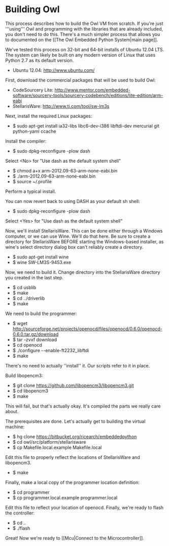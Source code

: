 # Building Owl

This process describes how to build the Owl VM from scratch. If you're just '''using''' Owl and programming with the libraries that are already included, you don't need to do this. There's a much simpler process that allows you to documented on the [[The Owl Embedded Python System|main page]].

We've tested this process on 32-bit and 64-bit installs of Ubuntu 12.04 LTS.
The system can likely be built on any modern version of Linux that uses Python
2.7 as its default version.
 
* Ubuntu 12.04: http://www.ubuntu.com/
 
First, download the commercial packages that will be used to build Owl:

* CodeSourcery Lite: http://www.mentor.com/embedded-software/sourcery-tools/sourcery-codebench/editions/lite-edition/arm-eabi
* StellarisWare: http://www.ti.com/tool/sw-lm3s

Next, install the required Linux packages:
 
* $ sudo apt-get install ia32-libs libc6-dev-i386 libftdi-dev mercurial git python-yaml ccache
 
Install the compiler:
 
* $ sudo dpkg-reconfigure -plow dash
 
Select &lt;No&gt; for "Use dash as the default system shell"
 
* $ chmod a+x arm-2012.09-63-arm-none-eabi.bin
* $ ./arm-2012.09-63-arm-none-eabi.bin
* $ source ~/.profile
 
Perform a typical install.

You can now revert back to using DASH as your default sh shell:
 
* $ sudo dpkg-reconfigure -plow dash
 
Select &lt;Yes&gt; for "Use dash as the default system shell"

Now, we'll install StellarisWare. This can be done either through a Windows
computer, or we can use Wine. We'll do that here. Be sure to create a directory
for StellarisWare BEFORE starting the Windows-based installer, as wine's select
directory dialog box can't reliably create a directory.
 
* $ sudo apt-get install wine
* $ wine SW-LM3S-9453.exe
 
Now, we need to build it. Change directory into the StellarisWare directory you
created in the last step.
 
* $ cd usblib
* $ make
* $ cd ../driverlib
* $ make
 
We need to build the programmer:

* $ wget http://sourceforge.net/projects/openocd/files/openocd/0.6.0/openocd-0.6.0.tar.gz/download
* $ tar -zvxf download
* $ cd openocd
* $ ./configure --enable-ft2232_libftdi
* $ make
 
There's no need to actually ''install'' it. Our scripts refer to it in place.

Build libopencm3:
 
* $ git clone https://github.com/libopencm3/libopencm3.git
* $ cd libopencm3
* $ make
 
This will fail, but that's actually okay. It's compiled the parts we really care about.

The prerequisites are done. Let's actually get to building the virtual machine:

* $ hg clone https://bitbucket.org/ricearch/embeddedpython
* $ cd owl/src/platform/stellarisware
* $ cp Makefile.local.example Makefile.local
 
Edit this file to properly reflect the locations of StellarisWare and libopencm3.

* $ make
 
Finally, make a local copy of the programmer location definition:

* $ cd programmer
* $ cp programmer.local.example programmer.local
 
Edit this file to reflect your location of openocd. Finally, we're ready to
flash the controller:

* $ cd ..
* $ ./flash
 
Great! Now we're ready to [[Mcu|Connect to the Microcontroller]].

